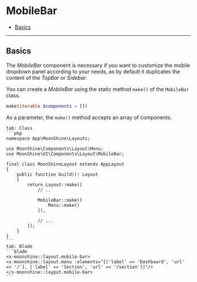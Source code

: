 # MobileBar

- [Basics](#basics)

---

<a name="basics"></a>
## Basics

The *MobileBar* component is necessary if you want to customize the mobile dropdown panel according to your needs,
as by default it duplicates the content of the *TopBar* or *Sidebar*.

You can create a *MobileBar* using the static method `make()` of the `MobileBar` class.

```php
make(iterable $components = [])
```

As a parameter, the `make()` method accepts an array of components.

~~~tabs
tab: Class
```php
namespace App\MoonShine\Layouts;

use MoonShine\Components\Layout\Menu;
use MoonShine\UI\Components\Layout\MobileBar;

final class MoonShineLayout extends AppLayout
{
    public function build(): Layout
    {
        return Layout::make([
            // ..

            MobileBar::make([
                Menu::make()
            ]),

            // ...
        ]);
    }
}
```
tab: Blade
```blade
<x-moonshine::layout.mobile-bar>
<x-moonshine::layout.menu :elements="[['label' => 'Dashboard', 'url' => '/'], ['label' => 'Section', 'url' => '/section']]"/>
</x-moonshine::layput.mobile-bar>
```
~~~
